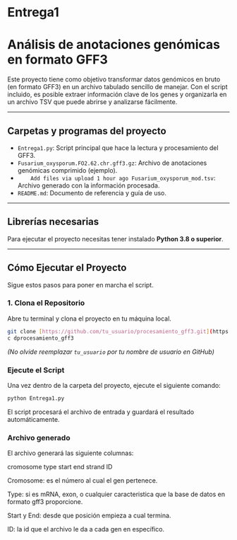 # Entrega1

# Análisis de anotaciones genómicas en formato GFF3

Este proyecto tiene como objetivo transformar datos genómicos en bruto (en formato GFF3) en un archivo tabulado sencillo de manejar. Con el script incluido, es posible extraer información clave de los genes y organizarla en un archivo TSV que puede abrirse y analizarse fácilmente.

---

## Carpetas y programas del proyecto

-   `Entrega1.py`: Script principal que hace la lectura y procesamiento del GFF3.
-   `Fusarium_oxysporum.FO2.62.chr.gff3.gz`: Archivo de anotaciones genómicas comprimido (ejemplo).
-   `	
Add files via upload
1 hour ago
Fusarium_oxysporum_mod.tsv`: Archivo generado con la información procesada.
-   `README.md`: Documento de referencia y guía de uso.

---

## Librerías necesarias

Para ejecutar el proyecto necesitas tener instalado **Python 3.8 o superior**.


---

## Cómo Ejecutar el Proyecto

Sigue estos pasos para poner en marcha el script.

### 1. Clona el Repositorio
Abre tu terminal y clona el proyecto en tu máquina local.

```bash
git clone [https://github.com/tu_usuario/procesamiento_gff3.git](https://github.com/tu_usuario/procesamiento_gff3.git)
c dprocesamiento_gff3
```
*(No olvide reemplazar `tu_usuario` por tu nombre de usuario en GitHub)*

###  Ejecute el Script
Una vez dentro de la carpeta del proyecto, ejecute el siguiente comando:

```bash
python Entrega1.py
```

El script procesará el archivo de entrada y guardará el resultado automáticamente.
### Archivo generado
El archivo generará las siguiente columnas:

cromosome	type	start	end	strand	ID

Cromosome: es el número al cual el gen pertenece.

Type: si es mRNA, exon, o cualquier caracteristica que la base de datos en formato gff3 proporcione.

Start y End: desde que posición empieza a cual termina.

ID: la id que el archivo le da a cada gen en específico.
